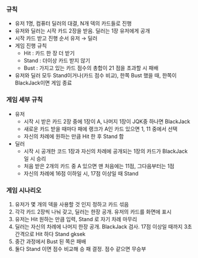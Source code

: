 ### 규칙
- 유저 1명, 컴퓨터 딜러의 대결, N개 덱의 카드들로 진행
- 유저와 딜러는 시작 카드 2장을 받음. 딜러는 1장 유저에게 공개
- 시작 카드 받고 진행 순서 유저 → 딜러
- 게임 진행 규칙  
    - Hit : 카드 한 장 더 받기
    - Stand : 더이상 카드 받지 않기
    - Bust : 가지고 있는 카드 점수의 총합이 21 점을 초과할 시 패배
 - 유저와 딜러 모두 Stand이거나(카드 점수 비교), 한쪽 Bust 했을 때, 한쪽이 BlackJack이면 게임 종료
   
### 게임 세부 규칙
- 유저 
    - 시작 시 받은 카드 2장 중에 1장이 A, 나머지 1장이 JQK중 하나면 BlackJack
    - 새로운 카드 받을 때마다 패에 랭크가 A인 카드 있으면 1, 11 중에서 선택
    - 자신의 차례에 원하는 만큼 Hit 한 후 Stand 함
- 딜러 
    - 시작 시 공개한 코드 1장과 자신의 차례에 공개되는 1장의 카드가 BlackJack 일 시 승리
    - 처음 받은 2개의 카드 중 A 있으면 맨 처음에는 11점, 그다음부터는 1점
    - 자신의 차례에 16점 이하일 시, 17점 이상일 때 Stand
    
### 게임 시나리오
1. 유저가 몇 개의 덱을 사용할 것 인지 정하고 카드 섞음
2. 각각 카드 2장씩 나눠 갖고, 딜러는 한장 공개. 유저의 카드를 화면에 표시
3. 유저는 Hit 원하는 만큼 입력, Stand 로 자기 차례 마무리
4. 딜러는 자신의 차례에 나머지 한장 공개. BlackJack 검사. 17점 이상일 때까지 3초 간격으로 Hit 하다 Stand gksek
5. 중간 과정에서 Bust 된 쪽은 패배
6. 둘다 Stand 이면 점수 비교해 승 패 결정. 점수 같으면 무승부
